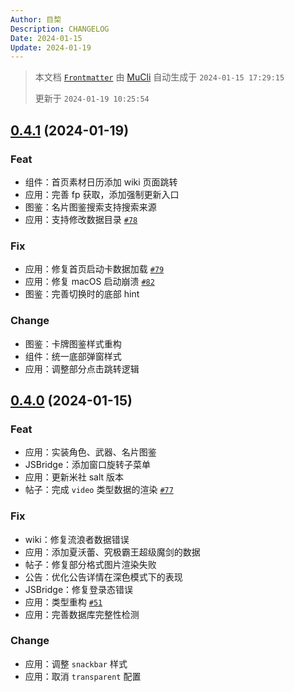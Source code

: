 ```yaml
---
Author: 目棃
Description: CHANGELOG
Date: 2024-01-15
Update: 2024-01-19
---
```


> 本文档 [`Frontmatter`](https://github.com/BTMuli/MuCli#Frontmatter) 由 [MuCli](https://github.com/BTMuli/Mucli) 自动生成于 `2024-01-15 17:29:15`
>
> 更新于 `2024-01-19 10:25:54`

## [0.4.1](https://github.com/BTMuli/TeyvatGuide/releases/v0.4.1) (2024-01-19)

### Feat

- 组件：首页素材日历添加 wiki 页面跳转
- 应用：完善 fp 获取，添加强制更新入口
- 图鉴：名片图鉴搜索支持搜索来源
- 应用：支持修改数据目录 [`#78`](https://github.com/BTMuli/TeyvatGuide/issues/78)

### Fix

- 应用：修复首页启动卡数据加载 [`#79`](https://github.com/BTMuli/TeyvatGuide/issues/79)
- 应用：修复 macOS 启动崩溃 [`#82`](https://github.com/BTMuli/TeyvatGuide/issues/82)
- 图鉴：完善切换时的底部 hint

### Change

- 图鉴：卡牌图鉴样式重构
- 组件：统一底部弹窗样式
- 应用：调整部分点击跳转逻辑

## [0.4.0](https://github.com/BTMuli/TeyvatGuide/releases/v0.4.0) (2024-01-15)

### Feat

- 应用：实装角色、武器、名片图鉴
- JSBridge：添加窗口旋转子菜单
- 应用：更新米社 salt 版本
- 帖子：完成 `video` 类型数据的渲染 [`#77`](https://github.com/BTMuli/TeyvatGuide/issues/77)

### Fix

- wiki：修复流浪者数据错误
- 应用：添加夏沃蕾、究极霸王超级魔剑的数据
- 帖子：修复部分格式图片渲染失败
- 公告：优化公告详情在深色模式下的表现
- JSBridge：修复登录态错误
- 应用：类型重构 [`#51`](https://github.com/BTMuli/TeyvatGuide/issues/51)
- 应用：完善数据库完整性检测

### Change

- 应用：调整 `snackbar` 样式
- 应用：取消 `transparent` 配置
